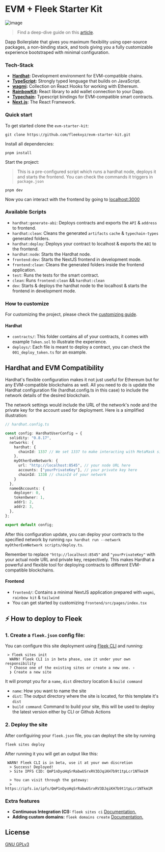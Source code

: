 # EVM + Fleek Starter Kit

![image](https://github.com/fleekxyz/evm-starter-kit/assets/55561695/03494951-3066-4abd-8b3e-de8ce1888e1e)

> Find a deep-dive guide on this [article](https://blog.fleek.co/posts/ethereum-boilerplate-ipfs-nextjs).

Dapp Boilerplate that gives you maximum flexibility using oper-source packages, a non-binding stack, and tools giving you a fully customizable experience bootstraped with minimal configuration.

### Tech-Stack
- **[Hardhat](https://hardhat.org/):** Development environment for EVM-compatible chains.
- **[TypeScript](https://www.typescriptlang.org/):** Strongly typed lenguage that builds on JavaScript.
- **[wagmi](https://wagmi.sh/):** Collection on React Hooks for working with Ethereum.
- **[RainbowKit](https://www.rainbowkit.com/):** React library to add wallet connection to your Dapp.
- **[Typechain](https://www.npmjs.com/package/typechain):** Typescript bindings for EVM-compatible smart contracts.
- **[Next.js](https://nextjs.org/):** The React Framework.

### Quick start
To get started clone the `evm-starter-kit`:

```
git clone https://github.com/fleekxyz/evm-starter-kit.git
```

Install all dependencies:

```
pnpm install
```

Start the project:

> This is a pre-configured script which runs a hardhat node, deploys it and starts the frontend.
> You can check the commands it triggers in `package.json`

```
pnpm dev
```

Now you can interact with the frontend by going to [localhost:3000](https://localhost:3030)

### Available Scripts
- `hardhat:generate-abi`: Deploys contracts and exports the `API` & `address` to frontend. 
- `hardhat:clean`: Cleans the generated `artifacts` `cache` & `typechain-types` generated folders.
- `hardhat:deploy`: Deploys your contract to localhost & exports the `ABI` to the frontend.
- `hardhat:node`: Starts the Hardhat node.
- `frontend:dev`: Starts the NextJS frontend in development mode.
- `frontend:clean`: Cleans the generated folders inside the frontend application.
- `test`: Runs the tests for the smart contract.
- `clean`: Runs `frontend:clean` && `hardhat:clean`
- `dev`: Starts & deploys the hardhat node to the localhost & starts the frontend in development mode.

### How to customize
For customizing the project, please check the [customizing guide](customize.md).

#### Hardhat
- `contracts/`: This folder contains all of your contracts, it comes with example `Token.sol` to illustrate the experience.
- `deploys/`: Each file is meant to deploy a contract, you can check the `001_deploy_token.ts` for an example.

## Hardhat and EVM Compatibility

Hardhat's flexible configuration makes it not just useful for Ethereum but for any EVM-compatible blockchains as well. All you need to do is update the Hardhat configuration file (hardhat.config.ts in this case) to include the network details of the desired blockchain.

The network settings would include the URL of the network's node and the private key for the account used for deployment. Here is a simplified illustration:

```typescript
// hardhat.config.ts

const config: HardhatUserConfig = {
  solidity: "0.8.17",
  networks: {
    hardhat: {
      chainId: 1337 // We set 1337 to make interacting with MetaMask simpler
    },
    myOtherEvmNetwork: {
      url: "http://localhost:8545", // your node URL here
      accounts: ["yourPrivateKey"], // your private key here
      chainId: 1338 // chainId of your network
    }
  },
  namedAccounts: {
    deployer: 0,
    tokenOwner: 1,
    addr1: 2,
    addr2: 3,
  },
};

export default config;
```

After this configuration update, you can deploy your contracts to the specified network by running `npx hardhat run --network myOtherEvmNetwork scripts/deploy.ts`.

Remember to replace `"http://localhost:8545"` and `"yourPrivateKey"` with your actual node URL and private key, respectively. This makes Hardhat a powerful and flexible tool for deploying contracts to different EVM-compatible blockchains.

#### Frontend
- `frontend/`: Contains a minimal NextJS application prepared with `wagmi`, `rainbow kit` & `tailwind`
 - You can get started by customizing `frontend/src/pages/index.tsx`

## ⚡ How to deploy to Fleek

### 1. Create a `fleek.json` config file:
You can configure this site deployment using [Fleek CLI]() and running:
```
 > fleek sites init
  WARN! Fleek CLI is in beta phase, use it under your own responsibility
  ? Choose one of the existing sites or create a new one. › 
  ❯ Create a new site
```
 It will prompt you for a `name`, `dist` directory location & `build command`

 - `name`: How you want to name the site
 - `dist`: The output directory where the site is located, for this template it's `dist`
 - `build command`: Command to build your site, this will be used to deploy the latest version either by CLI or Github Actions

### 2. Deploy the site
After configuiring your `fleek.json` file, you can deployt the site by running

```
fleek sites deploy
```
After running it you will get an output like this:
```
 WARN! Fleek CLI is in beta, use it at your own discretion
  > Success! Deployed!
  > Site IPFS CID: QmP1nDyoHqSrRabwUSrxRV3DJqiKH7b9t1tpLcr1NTkm1M

  > You can visit through the gateway:
  > https://ipfs.io/ipfs/QmP1nDyoHqSrRabwUSrxRV3DJqiKH7b9t1tpLcr1NTkm1M
```

### Extra features
- **Continuous Integration (CI):** `fleek sites ci` [Documentation.](https://docs.fleek.xyz/services/sites/#continuous-integration-ci)
- **Adding custom domains:** `fleek domains create` [Documentation.](https://docs.fleek.xyz/services/domains/)

## License

[GNU GPLv3](https://choosealicense.com/licenses/gpl-3.0/)
